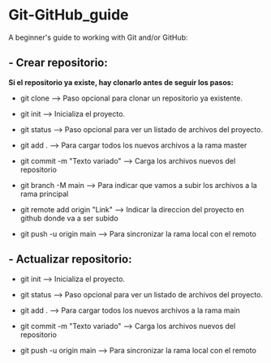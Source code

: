 # Git-GitHub_guide
A beginner's guide to working with Git and/or GitHub:

## - Crear repositorio:

**Si el repositorio ya existe, hay clonarlo antes de seguir los pasos:**

  - git clone                                           --> Paso opcional para clonar un repositorio ya existente.

  - git init                                            --> Inicializa el proyecto.
  
  - git status                                          --> Paso opcional para ver un listado de archivos del proyecto.
  
  - git add .                                           --> Para cargar todos los nuevos archivos a la rama master
  
  - git commit -m "Texto variado"                       --> Carga los archivos nuevos del repositorio
  
  - git branch -M main                                  --> Para indicar que vamos a subir los archivos a la rama principal
  
  - git remote add origin "Link"                        --> Indicar la direccion del proyecto en github donde va a ser subido
  
  - git push -u origin main                             --> Para sincronizar la rama local con el remoto 


## - Actualizar repositorio:
  - git init                                            --> Inicializa el proyecto.
  
  - git status                                          --> Paso opcional para ver un listado de archivos del proyecto.
  
  - git add .                                           --> Para cargar todos los nuevos archivos a la rama main
  
  - git commit -m "Texto variado"                       --> Carga los archivos nuevos del repositorio
  
  - git push -u origin main                             --> Para sincronizar la rama local con el remoto
